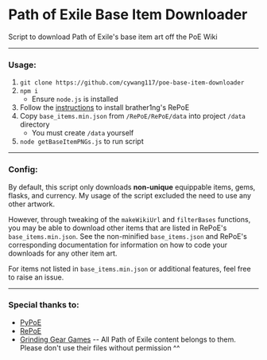 # Path of Exile Base Item Downloader
Script to download Path of Exile's base item art off the PoE Wiki

---

### Usage:
1. `git clone https://github.com/cywang117/poe-base-item-downloader`
2. `npm i`
    * Ensure `node.js` is installed
3. Follow the [instructions](https://github.com/brather1ng/RePoE) to install brather1ng's RePoE
4. Copy `base_items.min.json` from `/RePoE/RePoE/data` into project `/data` directory
    * You must create `/data` yourself
6. `node getBaseItemPNGs.js` to run script

---

### Config:
By default, this script only downloads **non-unique** equippable items, gems, flasks, and currency. My usage of the script excluded the need to use any other artwork.

However, through tweaking of the `makeWikiUrl` and `filterBases` functions, you may be able to download other items that are listed in RePoE's `base_items.min.json`. See the non-minified `base_items.json` and RePoE's corresponding documentation for information on how to code your downloads for any other item art.

For items not listed in `base_items.min.json` or additional features, feel free to raise an issue.

---

### Special thanks to:
* [PyPoE](https://github.com/OmegaK2/PyPoE)
* [RePoE](https://github.com/brather1ng/RePoE)
* [Grinding Gear Games](http://www.grindinggear.com/) -- All Path of Exile content belongs to them. Please don't use their files without permission ^^
